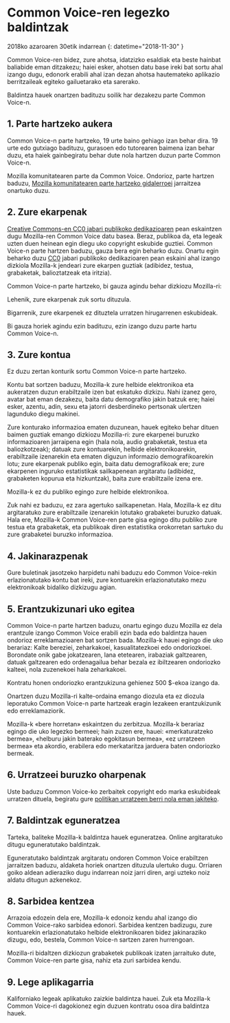# Common Voice-ren legezko baldintzak

2018ko azaroaren 30etik indarrean {: datetime="2018-11-30" }

Common Voice-ren bidez, zure ahotsa, idatzizko esaldiak eta beste hainbat baliabide eman ditzakezu; haiei esker, ahotsen datu base ireki bat sortu ahal izango dugu, edonork erabili ahal izan dezan ahotsa hautemateko aplikazio berritzaileak egiteko gailuetarako eta sarerako.

Baldintza hauek onartzen badituzu soilik har dezakezu parte Common Voice-n. 

## 1. Parte hartzeko aukera
Common Voice-n parte hartzeko, 19 urte baino gehiago izan behar dira. 19 urte edo gutxiago badituzu, gurasoen edo tutorearen baimena izan behar duzu, eta haiek gainbegiratu behar dute nola hartzen duzun parte Common Voice-n. 

Mozilla komunitatearen parte da Common Voice. Ondorioz, parte hartzen baduzu, [Mozilla komunitatearen parte hartzeko gidalerroei](https://www.mozilla.org/about/governance/policies/participation/) jarraitzea onartuko duzu. 

## 2. Zure ekarpenak 
[Creative Commons-en CC0 jabari publikoko dedikazioaren](https://creativecommons.org/publicdomain/zero/1.0/) pean eskaintzen dugu Mozilla-ren Common Voice datu basea. Beraz, publikoa da, eta legeak uzten duen heinean egin diegu uko copyright eskubide guztiei. Common Voice-n parte hartzen baduzu, gauza bera egin beharko duzu. Onartu egin beharko duzu [CC0](https://creativecommons.org/publicdomain/zero/1.0/) jabari publikoko dedikazioaren pean eskaini ahal izango dizkiola Mozilla-k jendeari zure ekarpen guztiak (adibidez, testua, grabaketak, balioztatzeak eta iritzia). 

Common Voice-n parte hartzeko, bi gauza agindu behar dizkiozu Mozilla-ri: 

Lehenik, zure ekarpenak zuk sortu dituzula.

Bigarrenik, zure ekarpenek ez dituztela urratzen hirugarrenen eskubideak. 

Bi gauza horiek agindu ezin badituzu, ezin izango duzu parte hartu Common Voice-n. 

## 3. Zure kontua
Ez duzu zertan konturik sortu Common Voice-n parte hartzeko. 

Kontu bat sortzen baduzu, Mozilla-k zure helbide elektronikoa eta aukeratzen duzun erabiltzaile izen bat eskatuko dizkizu. Nahi izanez gero, avatar bat eman dezakezu, baita datu demografiko jakin batzuk ere; haiei esker, azentu, adin, sexu eta jatorri desberdineko pertsonak ulertzen lagunduko diegu makinei.

Zure konturako informazioa ematen duzunean, hauek egiteko behar dituen baimen guztiak emango dizkiozu Mozilla-ri: 
zure ekarpenei buruzko informazioaren jarraipena egin (hala nola, audio grabaketak, testua eta baliozkotzeak); 
datuak zure kontuarekin, helbide elektronikoarekin, erabiltzaile izenarekin eta ematen diguzun informazio demografikoarekin lotu;
zure ekarpenak publiko egin, baita datu demografikoak ere;
zure ekarpenen inguruko estatistikak sailkapenean argitaratu (adibidez, grabaketen kopurua eta hizkuntzak), baita zure erabiltzaile izena ere.

Mozilla-k ez du publiko egingo zure helbide elektronikoa. 

Zuk nahi ez baduzu, ez zara agertuko sailkapenetan. Hala, Mozilla-k ez ditu argitaratuko zure erabiltzaile izenarekin lotutako grabaketei buruzko datuak. Hala ere, Mozilla-k Common Voice-ren parte gisa egingo ditu publiko zure testua eta grabaketak, eta publikoak diren estatistika orokorretan sartuko du zure grabaketei buruzko informazioa.

## 4. Jakinarazpenak
Gure buletinak jasotzeko harpidetu nahi baduzu edo Common Voice-rekin erlazionatutako kontu bat ireki, zure kontuarekin erlazionatutako mezu elektronikoak bidaliko dizkizugu agian. 

## 5. Erantzukizunari uko egitea

Common Voice-n parte hartzen baduzu, onartu egingo duzu Mozilla ez dela erantzule izango Common Voice erabili ezin bada edo baldintza hauen ondorioz erreklamazioaren bat sortzen bada. Mozilla-k hauei egingo die uko berariaz:
Kalte bereziei, zeharkakoei, kasualitatezkoei edo ondoriozkoei.
Borondate onik gabe jokatzearen, lana etetearen, irabaziak galtzearen, datuak galtzearen edo ordenagailua behar bezala ez ibiltzearen ondoriozko kalteei, nola zuzenekoei hala zeharkakoei.

Kontratu honen ondoriozko erantzukizuna gehienez 500 $-ekoa izango da. 

Onartzen duzu Mozilla-ri kalte-ordaina emango diozula eta ez diozula leporatuko Common Voice-n parte hartzeak eragin lezakeen erantzukizunik edo erreklamaziorik. 

Mozilla-k «bere horretan» eskaintzen du zerbitzua. Mozilla-k berariaz egingo die uko legezko bermeei; hain zuzen ere, hauei: «merkaturatzeko bermea», «helburu jakin baterako egokitasun bermea», «ez urratzeen bermea» eta akordio, erabilera edo merkataritza jarduera baten ondoriozko bermeak. 

## 6. Urratzeei buruzko oharpenak
Uste baduzu Common Voice-ko zerbaitek copyright edo marka eskubideak urratzen dituela, begiratu gure [politikan urratzeen berri nola eman jakiteko](https://www.mozilla.org/about/legal/report-infringement/).

## 7. Baldintzak eguneratzea 
Tarteka, baliteke Mozilla-k baldintza hauek eguneratzea. Online argitaratuko ditugu eguneratutako baldintzak. 

Eguneratutako baldintzak argitaratu ondoren Common Voice erabiltzen jarraitzen baduzu, aldaketa horiek onartzen dituzula ulertuko dugu. Orriaren goiko aldean adieraziko dugu indarrean noiz jarri diren, argi uzteko noiz aldatu ditugun azkenekoz. 

## 8. Sarbidea kentzea 
Arrazoia edozein dela ere, Mozilla-k edonoiz kendu ahal izango dio Common Voice-rako sarbidea edonori. Sarbidea kentzen badizugu, zure kontuarekin erlazionatutako helbide elektronikoaren bidez jakinaraziko dizugu, edo, bestela, Common Voice-n sartzen zaren hurrengoan. 

Mozilla-ri bidaltzen dizkiozun grabaketek publikoak izaten jarraituko dute, Common Voice-ren parte gisa, nahiz eta zuri sarbidea kendu. 

## 9. Lege aplikagarria
Kaliforniako legeak aplikatuko zaizkie baldintza hauei. Zuk eta Mozilla-k Common Voice-ri dagokionez egin duzuen kontratu osoa dira baldintza hauek.
